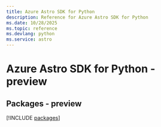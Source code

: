 ```yaml
---
title: Azure Astro SDK for Python
description: Reference for Azure Astro SDK for Python
ms.date: 10/28/2025
ms.topic: reference
ms.devlang: python
ms.service: astro
---
```

# Azure Astro SDK for Python - preview
## Packages - preview
[!INCLUDE [packages](astro-index.md)]